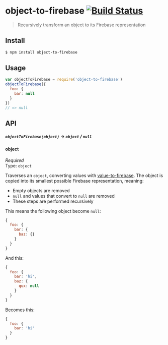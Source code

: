 # object-to-firebase [![Build Status](https://travis-ci.org/bendrucker/object-to-firebase.svg?branch=master)](https://travis-ci.org/bendrucker/object-to-firebase)

> Recursively transform an object to its Firebase representation

## Install

```sh
$ npm install object-to-firebase
```

## Usage

```js
var objectToFirebase = require('object-to-firebase')
objectToFirebase({
  foo: {
    bar: null
  }
})
// => null
```

## API

##### `objectToFirebase(object)` -> `object` / `null`

#### object

*Required*  
Type: `object`

Traverses an `object`, converting values with [value-to-firebase](https://github.com/bendrucker/value-to-firebase). The object is copied into its smallest possible Firebase representation, meaning:

* Empty objects are removed
* `null` and values that convert to `null` are removed
* These steps are performed recursively

This means the following object become `null`:

```js
{
  foo: {
    bar: {
      baz: {}
    }
  }
}
```

And this:

```js
{
  foo: {
    bar: 'hi',
    baz: {
      qux: null
    }
  }
}
```

Becomes this:

```js
{
  foo: {
    bar: 'hi'
  }
}
```

